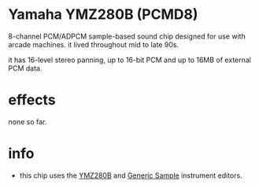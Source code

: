 # Yamaha YMZ280B (PCMD8)

8-channel PCM/ADPCM sample-based sound chip designed for use with arcade machines. it lived throughout mid to late 90s.

it has 16-level stereo panning, up to 16-bit PCM and up to 16MB of external PCM data.

# effects

none so far.

# info

- this chip uses the [YMZ280B](../4-instrument/ymz280b.md) and [Generic Sample](../4-instrument/amiga.md) instrument editors.